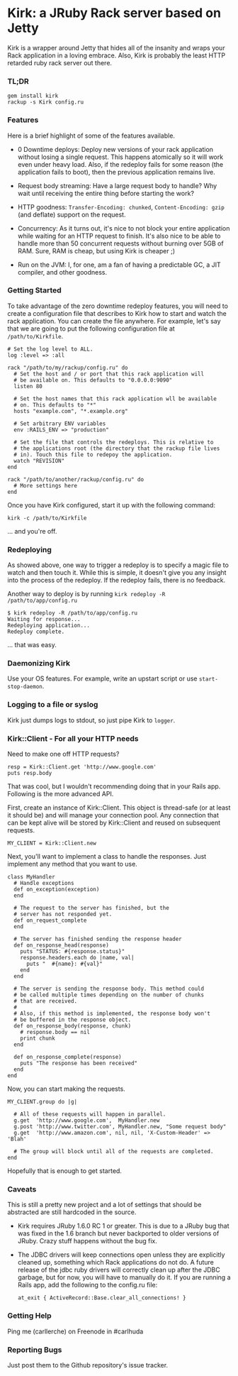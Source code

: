 # Kirk: a JRuby Rack server based on Jetty

Kirk is a wrapper around Jetty that hides all of the insanity and wraps your
Rack application in a loving embrace. Also, Kirk is probably the least HTTP
retarded ruby rack server out there.

### TL;DR

    gem install kirk
    rackup -s Kirk config.ru

### Features

Here is a brief highlight of some of the features available.

* 0 Downtime deploys: Deploy new versions of your rack application without
  losing a single request. This happens atomically so it will work even under
  heavy load. Also, if the redeploy fails for some reason (the application fails
  to boot), then the previous application remains live.

* Request body streaming: Have a large request body to handle? Why wait until
  receiving the entire thing before starting the work?

* HTTP goodness: `Transfer-Encoding: chunked`, `Content-Encoding: gzip` (and
  deflate) support on the request.

* Concurrency: As it turns out, it's nice to not block your entire application
  while waiting for an HTTP request to finish. It's also nice to be able to
  handle more than 50 concurrent requests without burning over 5GB of RAM. Sure,
  RAM is cheap, but using Kirk is cheaper ;)

* Run on the JVM: I, for one, am a fan of having a predictable GC, a JIT
  compiler, and other goodness.

### Getting Started

To take advantage of the zero downtime redeploy features, you will need to
create a configuration file that describes to Kirk how to start and watch the
rack application. You can create the file anywhere. For example, let's say that
we are going to put the following configuration file at `/path/to/Kirkfile`.

    # Set the log level to ALL.
    log :level => :all

    rack "/path/to/my/rackup/config.ru" do
      # Set the host and / or port that this rack application will
      # be available on. This defaults to "0.0.0.0:9090"
      listen 80

      # Set the host names that this rack application wll be available
      # on. This defaults to "*"
      hosts "example.com", "*.example.org"

      # Set arbitrary ENV variables
      env :RAILS_ENV => "production"

      # Set the file that controls the redeploys. This is relative to
      # the applications root (the directory that the rackup file lives
      # in). Touch this file to redepoy the application.
      watch "REVISION"
    end

    rack "/path/to/another/rackup/config.ru" do
      # More settings here
    end

Once you have Kirk configured, start it up with the following command:

    kirk -c /path/to/Kirkfile

... and you're off.

### Redeploying

As showed above, one way to trigger a redeploy is to specify a magic file to
watch and then touch it. While this is simple, it doesn't give you any insight
into the process of the redeploy. If the redeploy fails, there is no feedback.

Another way to deploy is by running `kirk redeploy -R /path/to/app/config.ru`

    $ kirk redeploy -R /path/to/app/config.ru
    Waiting for response...
    Redeploying application...
    Redeploy complete.

... that was easy.

### Daemonizing Kirk

Use your OS features. For example, write an upstart script or use
`start-stop-daemon`.

### Logging to a file or syslog

Kirk just dumps logs to stdout, so just pipe Kirk to `logger`.

### Kirk::Client - For all your HTTP needs

Need to make one off HTTP requests?

    resp = Kirk::Client.get 'http://www.google.com'
    puts resp.body

That was cool, but I wouldn't recommending doing that in your Rails app.
Following is the more advanced API.

First, create an instance of Kirk::Client. This object is thread-safe (or at
least it should be) and will manage your connection pool. Any connection that
can be kept alive will be stored by Kirk::Client and reused on subsequent requests.

    MY_CLIENT = Kirk::Client.new

Next, you'll want to implement a class to handle the responses. Just implement
any method that you want to use.

    class MyHandler
      # Handle exceptions
      def on_exception(exception)
      end

      # The request to the server has finished, but the
      # server has not responded yet.
      def on_request_complete
      end

      # The server has finished sending the response header
      def on_response_head(response)
        puts "STATUS: #{response.status}"
        response.headers.each do |name, val|
          puts "  #{name}: #{val}"
        end
      end

      # The server is sending the response body. This method could
      # be called multiple times depending on the number of chunks
      # that are received.
      #
      # Also, if this method is implemented, the response body won't
      # be buffered in the response object.
      def on_response_body(response, chunk)
        # response.body == nil
        print chunk
      end

      def on_response_complete(response)
        puts "The response has been received"
      end
    end

Now, you can start making the requests.

    MY_CLIENT.group do |g|

      # All of these requests will happen in parallel.
      g.get  'http://www.google.com',  MyHandler.new
      g.post 'http://www.twitter.com', MyHandler.new, "Some request body"
      g.get  'http://www.amazon.com', nil, nil, 'X-Custom-Header' => 'Blah'

      # The group will block until all of the requests are completed.
    end

Hopefully that is enough to get started.

### Caveats

This is still a pretty new project and a lot of settings that should be
abstracted are still hardcoded in the source.

* Kirk requires JRuby 1.6.0 RC 1 or greater. This is due to a JRuby bug that
  was fixed in the 1.6 branch but never backported to older versions of JRuby.
  Crazy stuff happens without the bug fix.

* The JDBC drivers will keep connections open unless they are explicitly
  cleaned up, something which Rack applications do not do. A future release of
  the jdbc ruby drivers will correctly clean up after the JDBC garbage, but for
  now, you will have to manually do it. If you are running a Rails app, add the
  following to the config.ru file:

      at_exit { ActiveRecord::Base.clear_all_connections! }

### Getting Help

Ping me (carllerche) on Freenode in #carlhuda

### Reporting Bugs

Just post them to the Github repository's issue tracker.
